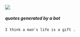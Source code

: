  ![](https://komarev.com/ghpvc/?username=NinaM31&color=78b6c2)

##### quotes generated by a bot
<!-- fluff starts -->
```
I think a man's life is a gift .
```
<!-- fluff ends -->
